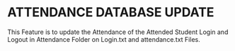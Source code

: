 # ATTENDANCE DATABASE UPDATE
This Feature is to update the Attendance of the Attended Student Login and Logout in Attendance Folder on Login.txt and attendance.txt Files.
